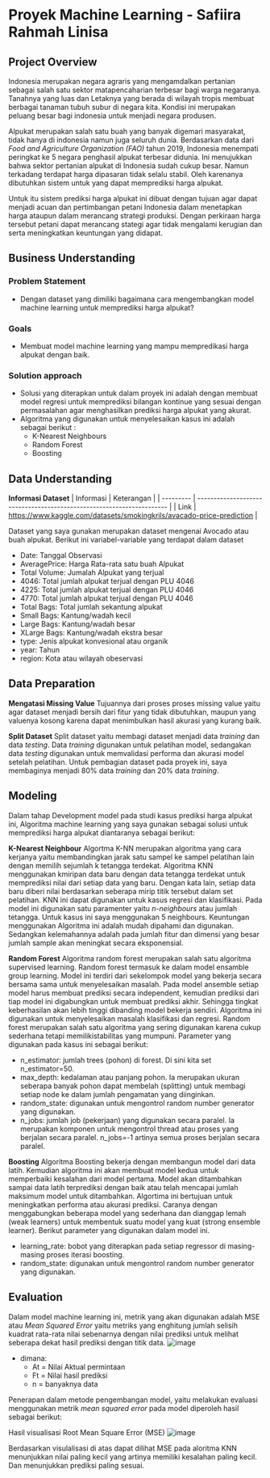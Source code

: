 # Proyek Machine Learning - Safiira Rahmah Linisa

## Project Overview

Indonesia merupakan negara agraris yang mengamdalkan pertanian sebagai salah satu sektor matapencaharian terbesar bagi warga negaranya. Tanahnya yang luas dan Letaknya yang berada di wilayah tropis membuat berbagai tanaman tubuh subur di negara kita. Kondisi ini merupakan peluang besar bagi indonesia untuk menjadi negara produsen.

Alpukat merupakan salah satu buah yang banyak digemari masyarakat, tidak hanya di indonesia namun juga seluruh dunia. Berdasarkan data dari _Food and Agriculture Organization (FAO)_ tahun 2019, Indonesia menempati peringkat ke 5 negara penghasil alpukat terbesar didunia. Ini menujukkan bahwa sektor pertanian alpukat di Indonesia sudah cukup besar. Namun terkadang terdapat harga dipasaran tidak selalu stabil. Oleh karenanya dibutuhkan sistem untuk yang dapat memprediksi harga alpukat.

Untuk itu sistem prediksi harga alpukat ini dibuat dengan tujuan agar dapat menjadi acuan dan pertimbangan petani Indonesia dalam menetapkan harga ataupun dalam merancang strategi produksi. Dengan perkiraan harga tersebut petani dapat merancang stategi agar tidak mengalami kerugian dan serta meningkatkan keuntungan yang didapat.

## Business Understanding

### Problem Statement

- Dengan dataset yang dimiliki bagaimana cara mengembangkan model machine learning untuk memprediksi harga alpukat?

### Goals

- Membuat model machine learning yang mampu mempredikasi harga alpukat dengan baik.

### Solution approach

- Solusi yang diterapkan untuk dalam proyek ini adalah dengan membuat model regresi untuk memprediksi bilangan kontinue yang sesuai dengan permasalahan agar menghasilkan prediksi harga alpukat yang akurat.
- Algoritma yang digunakan untuk menyelesaikan kasus ini adalah sebagai berikut :
  - K-Nearest Neighbours
  - Random Forest
  - Boosting

## Data Understanding

**Informasi Dataset**
| Informasi | Keterangan |
| --------- | --------------------------------------------------------------------- |
| Link | https://www.kaggle.com/datasets/smokingkrils/avacado-price-prediction |

Dataset yang saya gunakan merupakan dataset mengenai Avocado atau buah alpukat.
Berikut ini variabel-variable yang terdapat dalam dataset

- Date: Tanggal Observasi
- AveragePrice: Harga Rata-rata satu buah Alpukat
- Total Volume: Jumalah Alpukat yang terjual
- 4046: Total jumlah alpukat terjual dengan PLU 4046
- 4225: Total jumlah alpukat terjual dengan PLU 4046
- 4770: Total jumlah alpukat terjual dengan PLU 4046
- Total Bags: Total jumlah sekantung alpukat
- Small Bags: Kantung/wadah kecil
- Large Bags: Kantung/wadah besar
- XLarge Bags: Kantung/wadah ekstra besar
- type: Jenis alpukat konvesional atau organik
- year: Tahun
- region: Kota atau wilayah obeservasi

## Data Preparation

**Mengatasi Missing Value**
Tujuannya dari proses proses missing value yaitu agar dataset menjadi bersih dari fitur yang tidak dibutuhkan, maupun yang valuenya kosong karena dapat menimbulkan hasil akurasi yang kurang baik.

**Split Dataset**
Split dataset yaitu membagi dataset menjadi data _training_ dan data _testing_. Data _training_ digunakan untuk pelatihan model, sedangakan data _testing_ digunakan untuk memvalidasi performa dan akurasi model setelah pelatihan. Untuk pembagian dataset pada proyek ini, saya membaginya menjadi 80% data _training_ dan 20% data _training_.

## Modeling

Dalam tahap Development model pada studi kasus prediksi harga alpukat ini, Algoritma machine learning yang saya gunakan sebagai solusi untuk memprediksi harga alpukat diantaranya sebagai berikut:

**K-Nearest Neighbour**
Algortma K-NN merupakan algoritma yang cara kerjanya yaitu membandingkan jarak satu sampel ke sampel pelatihan lain dengan memilih sejumlah k tetangga terdekat. Algoritma KNN menggunakan kmiripan data baru dengan data tetangga terdekat untuk memprediksi nilai dari setiap data yang baru. Dengan kata lain, setiap data baru diberi nilai berdasarkan seberapa mirip titik tersebut dalam set pelatihan. KNN ini dapat digunakan untuk kasus regresi dan klasifikasi. Pada model ini digunakan satu paramenter yaitu _n-neighbours_ atau jumlah tetangga. Untuk kasus ini saya menggunakan 5 neighbours.
Keuntungan menggunakan Algoritma ini adalah mudah dipahami dan digunakan. Sedangkan kelemahannya adalah pada jumlah fitur dan dimensi yang besar jumlah sample akan meningkat secara eksponensial.

**Random Forest**
Algoritma random forest merupakan salah satu algoritma supervised learning. Random forest termasuk ke dalam model ensamble group learning. Model ini terdiri dari sekelompok model yang bekerja secara bersama sama untuk menyelesaikan masalah. Pada model ansemble setiap model harus membuat prediksi secara independent, kemudian prediksi dari tiap model ini digabungkan untuk membuat prediksi akhir. Sehingga tingkat keberhasilan akan lebih tinggi dibanding model bekerja sendiri. Algoritma ini digunakan untuk menyelesaikan masalah klasifikasi dan regresi.
Random forest merupakan salah satu algoritma yang sering digunakan karena cukup sederhana tetapi memilikistabilitas yang mumpuni. Parameter yang digunakan pada kasus ini sebagai berikut:

- n_estimator: jumlah trees (pohon) di forest. Di sini kita set n_estimator=50.
- max_depth: kedalaman atau panjang pohon. Ia merupakan ukuran seberapa banyak pohon dapat membelah (splitting) untuk membagi setiap node ke dalam jumlah pengamatan yang diinginkan.
- random_state: digunakan untuk mengontrol random number generator yang digunakan.
- n_jobs: jumlah job (pekerjaan) yang digunakan secara paralel. Ia merupakan komponen untuk mengontrol thread atau proses yang berjalan secara paralel. n_jobs=-1 artinya semua proses berjalan secara paralel.

**Boosting**
Algoritma Boosting bekerja dengan membangun model dari data latih. Kemudian algoritma ini akan membuat model kedua untuk memperbaiki kesalahan dari model pertama. Model akan ditambahkan sampai data latih terprediksi dengan baik atau telah mencapai jumlah maksimum model untuk ditambahkan. Algortima ini bertujuan untuk meningkatkan performa atau akurasi prediksi. Caranya dengan menggabungkan beberapa model yang sederhana dan dianggap lemah (weak learners) untuk membentuk suatu model yang kuat (strong ensemble learner).
Berikut parameter yang digunakan dalam model ini.

- learning_rate: bobot yang diterapkan pada setiap regressor di masing-masing proses iterasi boosting.
- random_state: digunakan untuk mengontrol random number generator yang digunakan.

## Evaluation

Dalam model machine learning ini, metrik yang akan digunakan adalah MSE atau _Mean Squared Error_ yaitu metriks yang enghitung jumlah selisih kuadrat rata-rata nilai sebenarnya dengan nilai prediksi untuk melihat seberapa dekat hasil prediksi dengan titik data.
![image](https://user-images.githubusercontent.com/83525234/193869594-7c27fdd3-ad08-41f9-a3dc-7da940223a87.png)

- dimana:
  - At = Nilai Aktual permintaan
  - Ft = Nilai hasil prediksi
  - n = banyaknya data

Penerapan dalam metode pengembangan model, yaitu melakukan evaluasi menggunakan metrik _mean squared error_ pada model diperoleh hasil sebagai berikut:

Hasil visualisasi Root Mean Square Error (MSE)
![image](https://user-images.githubusercontent.com/83525234/193869468-7acda4e2-0138-4154-9ca7-bb332a2b0e56.png)

Berdasarkan visulalisasi di atas dapat dilihat MSE pada aloritma KNN menunjukkan nilai paling kecil yang artinya memiliki kesalahan paling kecil. Dan menunjukkan prediksi paling sesuai.
